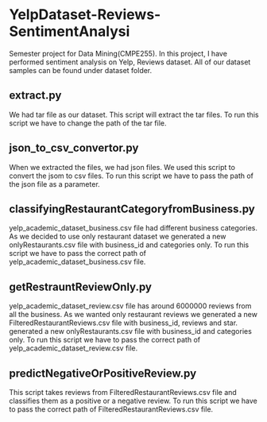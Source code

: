 # YelpDataset-Reviews-SentimentAnalysi
Semester project for Data Mining(CMPE255). In this project, I have performed sentiment analysis on Yelp, Reviews dataset.
All of our dataset samples can be found under dataset folder.

## extract.py
We had tar file as our dataset. This script will extract the tar files.
To run this script we have to change the path of the tar file.

## json_to_csv_convertor.py
When we extracted the files, we had json files. We used this script to convert the jsom to csv files.
To run this script we have to pass the path of the json file as a parameter.

## classifyingRestaurantCategoryfromBusiness.py
yelp_academic_dataset_business.csv file had different business categories. As we decided to use only restaurant dataset we generated a new onlyRestaurants.csv file with business_id and categories only.
To run this script we have to pass the correct path of yelp_academic_dataset_business.csv file.

## getRestrauntReviewOnly.py
yelp_academic_dataset_review.csv file has around 6000000 reviews from all the business. As we wanted only restaurant reviews we generated a new FilteredRestaurantReviews.csv file with business_id, reviews and star.
generated a new onlyRestaurants.csv file with business_id and categories only.
To run this script we have to pass the correct path of yelp_academic_dataset_review.csv file.

## predictNegativeOrPositiveReview.py
This script takes reviews from FilteredRestaurantReviews.csv file and classifies them as a positive or a negative review.
To run this script we have to pass the correct path of FilteredRestaurantReviews.csv file.

